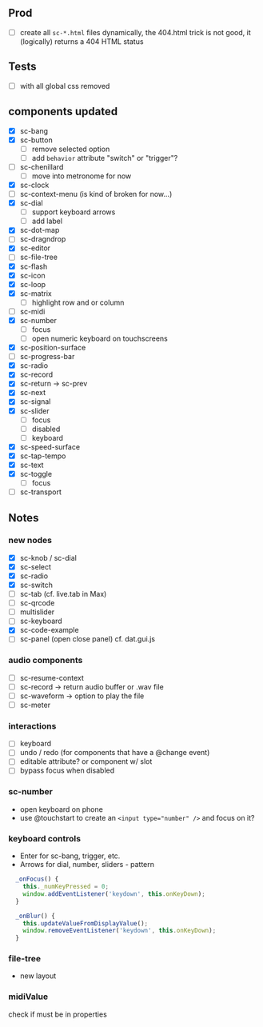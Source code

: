 ## Prod

- [ ] create all `sc-*.html` files dynamically, the 404.html trick is not good, it (logically) returns a 404 HTML status
      

## Tests

- [ ] with all global css removed

## components updated

- [x] sc-bang
- [x] sc-button
  + [ ] remove selected option
  + [ ] add `behavior` attribute "switch" or "trigger"?
- [ ] sc-chenillard
  + [ ] move into metronome for now
- [x] sc-clock
- [ ] sc-context-menu (is kind of broken for now...)
- [x] sc-dial
  + [ ] support keyboard arrows
  + [ ] add label
- [x] sc-dot-map
- [ ] sc-dragndrop
- [x] sc-editor
- [ ] sc-file-tree
- [x] sc-flash
- [x] sc-icon
- [x] sc-loop
- [x] sc-matrix
  + [ ] highlight row and or column
- [ ] sc-midi
- [x] sc-number
  + [ ] focus
  + [ ] open numeric keyboard on touchscreens
- [x] sc-position-surface
- [ ] sc-progress-bar
- [x] sc-radio
- [x] sc-record
- [x] sc-return -> sc-prev
- [x] sc-next
- [x] sc-signal
- [x] sc-slider 
  + [ ] focus
  + [ ] disabled
  + [ ] keyboard
- [x] sc-speed-surface
- [x] sc-tap-tempo
- [x] sc-text
- [x] sc-toggle
  + [ ] focus
- [ ] sc-transport

## Notes

### new nodes

- [x] sc-knob / sc-dial
- [x] sc-select
- [x] sc-radio
- [x] sc-switch
- [ ] sc-tab (cf. live.tab in Max)
- [ ] sc-qrcode
- [ ] multislider
- [ ] sc-keyboard
- [x] sc-code-example
- [ ] sc-panel (open close panel) cf. dat.gui.js

### audio components
- [ ] sc-resume-context
- [ ] sc-record -> return audio buffer or .wav file
- [ ] sc-waveform -> option to play the file
- [ ] sc-meter

### interactions

- [ ] keyboard
- [ ] undo / redo (for components that have a @change event)
- [ ] editable attribute? or component w/ slot
- [ ] bypass focus when disabled

### sc-number

- open keyboard on phone
- use @touchstart to create an `<input type="number" />` and focus on it?

### keyboard controls

- Enter for sc-bang, trigger, etc.
- Arrows for dial, number, sliders - pattern

```js
  _onFocus() {
    this._numKeyPressed = 0;
    window.addEventListener('keydown', this.onKeyDown);
  }

  _onBlur() {
    this.updateValueFromDisplayValue();
    window.removeEventListener('keydown', this.onKeyDown);
  }
```

### file-tree

- new layout

### midiValue

check if must be in properties
